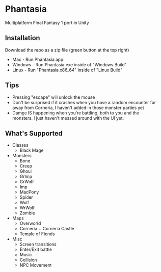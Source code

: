 # Phantasia
Multiplatform Final Fantasy 1 port in Unity

## Installation
Download the repo as a zip file (green button at the top right)
- Mac - Run Phantasia.app
- Windows - Run Phantasia.exe inside of "Windows Build"
- Linux - Run "Phantasia.x86_64" inside of "Linux Build"

## Tips
- Pressing "escape" will unlock the mouse
- Don't be surprised if it crashes when you have a random encounter far away from Corneria, I haven't added in those monster parties yet
- Damge IS happening when you're battling, both to you and the monsters. I just haven't messed around with the UI yet.

## What's Supported
- Classes
  - Black Mage
- Monsters
  - Bone
  - Creep
  - Ghoul
  - GrImp
  - GrWolf
  - Imp
  - MadPony
  - Spider
  - Wolf
  - WrWolf
  - Zombie
- Maps
  - Overworld
  - Corneria + Corneria Castle
  - Temple of Fiends
- Misc
  - Screen transitions
  - Enter/Exit battle
  - Music
  - Collision
  - NPC Movement
